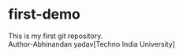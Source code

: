 # first-demo
This is my first  git repository.
<br>
Author-Abhinandan yadav[Techno India University]
